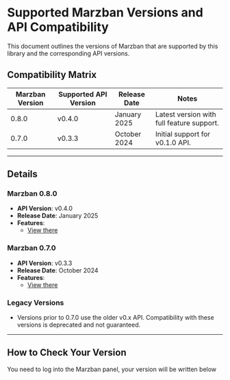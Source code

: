 # Supported Marzban Versions and API Compatibility

This document outlines the versions of Marzban that are supported by this library and the corresponding API versions.

## Compatibility Matrix

| **Marzban Version** | **Supported API Version** | **Release Date**     | **Notes**                                              |
|----------------------|---------------------------|-----------------------|--------------------------------------------------------|
| 0.8.0               | v0.4.0                   | January 2025         | Latest version with full feature support.             |
| 0.7.0               | v0.3.3                   | October 2024         | Initial support for v0.1.0 API.                      |

---

## Details

### Marzban 0.8.0
- **API Version**: v0.4.0
- **Release Date**: January 2025
- **Features**:
  - [View there](https://github.com/Gozargah/Marzban/compare/v0.7.0...v0.8.0)


### Marzban 0.7.0
- **API Version**: v0.3.3
- **Release Date**: October 2024
- **Features**:
  - [View there](https://github.com/Gozargah/Marzban/compare/v0.6.0...v0.7.0)

### Legacy Versions
- Versions prior to 0.7.0 use the older v0.x API. Compatibility with these versions is deprecated and not guaranteed.

---

## How to Check Your Version

You need to log into the Marzban panel, your version will be written below